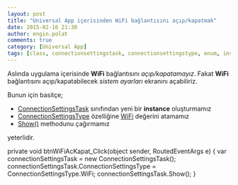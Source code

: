 ```yaml
---
layout: post
title: "Universal App içerisinden WiFi bağlantısını açıp/kapatmak"
date: 2015-02-16 21:30
author: engin.polat
comments: true
category: [Universal App]
tags: [class, connectionsettingstask, connectionsettingstype, enum, instance, method, msdn, show, wifi, windows phone, wp8]
---
```

Aslında uygulama içerisinde **WiFi** bağlantısını *açıp/kapatamayız*. Fakat **WiFi** bağlantısını açıp/kapatabilecek *sistem ayarları* ekranını açabiliriz.

Bunun için basitçe;



*   <a href="http://msdn.microsoft.com/library/windows/apps/microsoft.phone.tasks.connectionsettingstask" target="_blank">ConnectionSettingsTask</a> sınıfından yeni bir **instance** oluşturmamız
*   <a href="https://msdn.microsoft.com/library/windows/apps/microsoft.phone.tasks.connectionsettingstask.connectionsettingstype" target="_blank">ConnectionSettingsType</a> özelliğine <a href="http://msdn.microsoft.com/library/windows/apps/microsoft.phone.tasks.connectionsettingstype" target="_blank">WiFi</a> değerini atamamız
*   <a href="http://msdn.microsoft.com/library/windows/apps/microsoft.phone.tasks.connectionsettingstask.show" target="_blank">Show()</a> methodunu çağırmamız

yeterlidir.



private void btnWiFiAcKapat_Click(object sender, RoutedEventArgs e)
{
    var connectionSettingsTask = new ConnectionSettingsTask();
    connectionSettingsTask.ConnectionSettingsType = ConnectionSettingsType.WiFi;
    connectionSettingsTask.Show();
}


